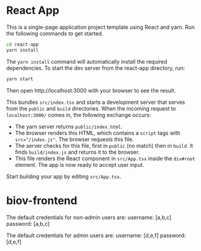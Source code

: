 # React App

This is a single-page application project template using React and yarn. Run the following commands to get started.

```sh
cd react-app
yarn install
```

The `yarn install` command will automatically install the required dependencies. To start the dev server from the react-app directory, run:

```sh
yarn start
```

Then open http://localhost:3000 with your browser to see the result.

This bundles `src/index.tsx` and starts a development server that serves from the `public` and `build` directories. When the incoming request to `localhost:3000/` comes in, the following exchange occurs:

- The yarn server returns `public/index.html`.
- The browser renders this HTML, which contains a `script` tags with `src="/index.js"`. The browser requests this file.
- The server checks for this file, first in `public` (no match) then in `build`. It finds `build/index.js` and returns it to the browser.
- This file renders the React component in `src/App.tsx` inside the `div#root` element. The app is now ready to accept user input.

Start building your app by editing `src/App.tsx`.

# biov-frontend

The default credentials for non-admin users are:
username: [a,b,c]
password: [a,b,c]

The default credentials for admin users are:
username: [d,e,f]
password: [d,e,f]
